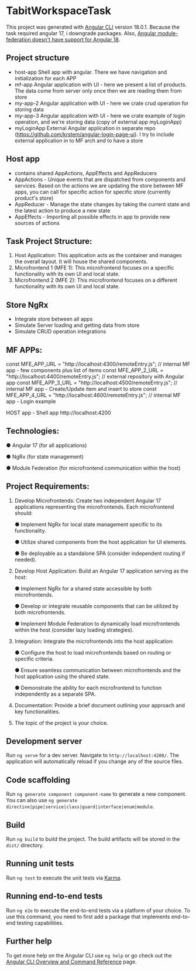 # TabitWorkspaceTask

This project was generated with [Angular CLI](https://github.com/angular/angular-cli) version 18.0.1. Because the task required angular 17, i downgrade packages. Also, <ins>Angular module-federation doesn't have support for Angular 18</ins>.

## Project structure
- host-app Shell app with angular. There we have navigation and initialization for each APP
- mf-app Angular application with UI - here we present a list of products. The data come from server only once then we are reading them from store
- my-app-2 Angular application with UI - here we crate crud operation for storing data
- my-app-3 Angular application with UI - here we crate example of login operation, and we're storing data (copy of external app myLoginApp)
- myLoginApp External Angular application in separate repo (https://github.com/krstem/angular-login-page-ui). I try to include external application in to MF arch and to have a store

## Host app
- contains shared AppActions, AppEffects and AppReducers
- AppActions - Unique events that are dispatched from components and services. Based on the actions we are updating the store between MF apps, you can call for specific action for specific store (currently product's store)
- AppReducer - Manage the state changes by taking the current state and the latest action to produce a new state
- AppEffects - Importing all possible effects in app to provide new sources of actions
## Task Project Structure:
1. Host Application: This application acts as the container and manages the overall
   layout. It will house the shared components.
2. Microfrontend 1 (MFE 1): This microfrontend focuses on a specific functionality with
   its own UI and local state.
3. Microfrontend 2 (MFE 2): This microfrontend focuses on a different functionality with
   its own UI and local state.

## Store NgRx
- Integrate store between all apps
- Simulate Server loading and getting data from store
- Simulate CRUD operation integrations

## MF APPs:

const MFE_APP_URL = "http://localhost:4300/remoteEntry.js"; // internal MF app - few components plus list of items
const MFE_APP_2_URL = "http://localhost:4400/remoteEntry.js"; // external repository with Angular app
const MFE_APP_3_URL = "http://localhost:4500/remoteEntry.js"; // internal MF app - Create/Update item and insert to store
const MFE_APP_4_URL = "http://localhost:4600/remoteEntry.js"; // internal MF app - Login example

HOST app - Shell app http://localhost:4200

## Technologies:
   ● Angular 17 (for all applications)

   ● NgRx (for state management)

   ● Module Federation (for microfrontend communication within the host)

## Project Requirements:
1. Develop Microfrontends: Create two independent Angular 17 applications
   representing the microfrontends. Each microfrontend should:
   
   ● Implement NgRx for local state management specific to its functionality.
   
   ● Utilize shared components from the host application for UI elements.
   
   ● Be deployable as a standalone SPA (consider independent routing if needed).
2. Develop Host Application: Build an Angular 17 application serving as the host:
   
   ● Implement NgRx for a shared state accessible by both microfrontends.
   
   ● Develop or integrate reusable components that can be utilized by both
   microfrontends.
   
   ● Implement Module Federation to dynamically load microfrontends within the
   host (consider lazy loading strategies).
3. Integration: Integrate the microfrontends into the host application:
   
   ● Configure the host to load microfrontends based on routing or specific criteria.
   
   ● Ensure seamless communication between microfrontends and the host
   application using the shared state.
   
   ● Demonstrate the ability for each microfrontend to function independently as a
   separate SPA.
4. Documentation: Provide a brief document outlining your approach and key
   functionalities.
5. The topic of the project is your choice.
## Development server

Run `ng serve` for a dev server. Navigate to `http://localhost:4200/`. The application will automatically reload if you change any of the source files.

## Code scaffolding

Run `ng generate component component-name` to generate a new component. You can also use `ng generate directive|pipe|service|class|guard|interface|enum|module`.

## Build

Run `ng build` to build the project. The build artifacts will be stored in the `dist/` directory.

## Running unit tests

Run `ng test` to execute the unit tests via [Karma](https://karma-runner.github.io).

## Running end-to-end tests

Run `ng e2e` to execute the end-to-end tests via a platform of your choice. To use this command, you need to first add a package that implements end-to-end testing capabilities.

## Further help

To get more help on the Angular CLI use `ng help` or go check out the [Angular CLI Overview and Command Reference](https://angular.dev/tools/cli) page.
